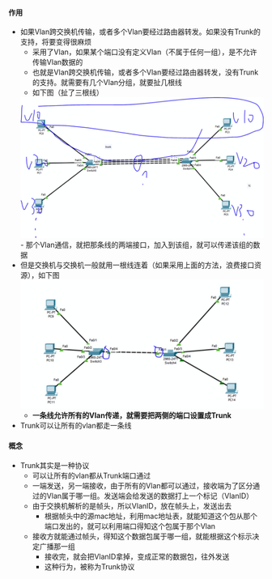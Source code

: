 #### 作用
- 如果Vlan跨交换机传输，或者多个Vlan要经过路由器转发。如果没有Trunk的支持，将要变得很麻烦
  - 采用了Vlan，如果某个端口没有定义Vlan（不属于任何一组），是不允许传输Vlan数据的
  - 也就是Vlan跨交换机传输，或者多个Vlan要经过路由器转发，没有Trunk的支持。就需要有几个Vlan分组，就要扯几根线
  - 如下图（扯了三根线）
  <img src='../../../imgs/img58.png' />
  - 那个Vlan通信，就把那条线的两端接口，加入到该组，就可以传递该组的数据
- 但是交换机与交换机一般就用一根线连着（如果采用上面的方法，浪费接口资源），如下图
  <img src='../../../imgs/img59.png' />
  - **一条线允许所有的Vlan传递，就需要把两侧的端口设置成Trunk**
- Trunk可以让所有的vlan都走一条线


#### 概念
- Trunk其实是一种协议
  - 可以让所有的vlan都从Trunk端口通过
  - 一端发送，另一端接收，由于所有的Vlan都可以通过，接收端为了区分通过的Vlan属于哪一组。发送端会给发送的数据打上一个标记（VlanID）
  - 由于交换机解析的是帧头，所以VlanID，放在帧头上，发送出去
    - 根据帧头中的源mac地址，利用mac地址表，就能知道这个包从那个端口发出的，就可以利用端口得知这个包属于那个Vlan
  - 接收方就能通过帧头，得知这个数据包属于哪一组，就能根据这个标示决定广播那一组
    - 接收完，就会把VlanID拿掉，变成正常的数据包，往外发送
    - 这种行为，被称为Trunk协议
    